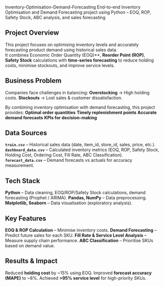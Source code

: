  Inventory-Optimisation-Demand-Forecasting
End-to-end Inventory Optimisation and Demand Forecasting project using Python – EOQ, ROP, Safety Stock, ABC analysis, and sales forecasting 

## **Project Overview**
This project focuses on optimising inventory levels and accurately forecasting product demand using historical sales data.  
It combines Economic Order Quantity (EOQ)**, **Reorder Point (ROP)**, **Safety Stock** calculations with **time-series forecasting** to reduce holding costs, minimise stockouts, and improve service levels.  

## **Business Problem**
Companies face challenges in balancing:
 **Overstocking** → High holding costs.
 **Stockouts** → Lost sales & customer dissatisfaction.

By combining inventory optimisation with demand forecasting, this project provides:
 **Optimal order quantities**
 **Timely replenishment points**
 **Accurate demand forecasts**
 **KPIs for decision-making**

## Data Sources
 **`train.csv`** – Historical sales data (date, item_id, store_id, sales, price, etc.).
 **`dashboard_data.csv`** – Calculated inventory metrics (EOQ, ROP, Safety Stock, Holding Cost, Ordering Cost, Fill Rate, ABC Classification).
 **`forecast_data.csv`** – Demand forecasts vs actuals for accuracy measurement.

## Tech Stack
 **Python** – Data cleaning, EOQ/ROP/Safety Stock calculations, demand forecasting (Prophet / ARIMA).
 **Pandas, NumPy** – Data preprocessing.
 **Matplotlib, Seaborn** – Data visualisation (exploratory analysis).

##  Key Features
  **EOQ & ROP Calculation** – Minimise inventory costs.
  **Demand Forecasting** – Predict future sales for each SKU.
 **Fill Rate & Service Level Analysis** – Measure supply chain performance.
  **ABC Classification** – Prioritise SKUs based on demand value.

##  Results & Impact
 Reduced **holding cost** by ~15% using EOQ.
Improved **forecast accuracy (MAPE)** to ~8%.
Achieved **>95% service level** for high-priority SKUs.
